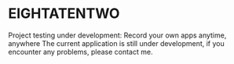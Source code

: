 # EIGHTATENTWO
Project testing under development: Record your own apps anytime, anywhere The current application is still under development, if you encounter any problems, please contact me.
